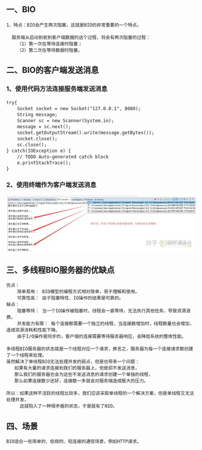 ## 一、BIO

    1、特点：BIO会产生两次阻塞，这就是BIO的非常重要的一个特点。

      服务端从启动到收到客户端数据的这个过程，将会有两次阻塞的过程：
        （1）第一次在等待连接时阻塞；
        （2）第二次在等待数据时阻塞。

## 二、BIO的客户端发送消息

### 1、使用代码方法连接服务端发送消息

   ```
   try{
       Socket socket = new Socket("127.0.0.1", 8080);
       String message;
       Scanner sc = new Scanner(System.in);
       message = sc.next();
       socket.getOutputStream().write(message.getBytes());
       socket.close();
       sc.close();
   } catch(IOException e) {
       // TODO Auto-generated catch block
       e.printStackTrace();
   }
   ```

### 2、使用终端作为客户端发送消息

![输入图片说明](../../../../../resources/image/img2.png)

## 三、多线程BIO服务器的优缺点

    优点：
        简单易用： BIO模型的编程方式相对简单，易于理解和使用。
        可靠性高： 由于阻塞特性，IO操作的结果是可靠的。
    缺点：
        阻塞等待： 当一个IO操作被阻塞时，线程会一直等待，无法执行其他任务，导致资源浪费。
        并发能力有限： 每个连接都需要一个独立的线程，当连接数增加时，线程数量也会增加，造成资源消耗和性能下降。
        由于I/O操作是同步的，客户端的连接需要等待服务器响应，会降低系统的整体性能。

    多线程BIO服务器的状态就是一个线程对应一个请求，换言之，服务器为每一个连接请求都创建了一个线程来处理。
    虽然解决了单线程BIO无法处理并发的弱点，但是也带来一个问题：
       如果有大量的请求连接到我们的服务器上，但是却不发送消息，
       那么我们的服务器也会为这些不发送消息的请求创建一个单独的线程，
       那么如果连接数少还好，连接数一多就会对服务端造成极大的压力。

    所以：如果这种不活跃的线程比较多，我们应该采取单线程的一个解决方案，但是单线程又无法处理并发，
         这就陷入了一种很矛盾的状态，于是就有了NIO。

## 四、场景

    BIO适合一些简单的、低频的、短连接的通信场景，例如HTTP请求。
